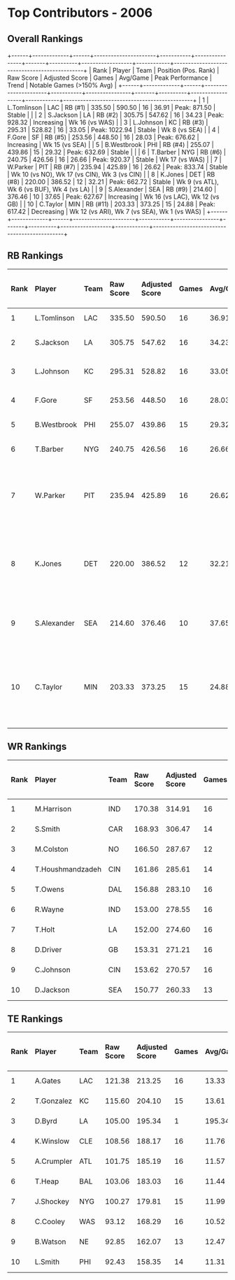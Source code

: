 # Top Contributors - 2006

## Overall Rankings

+------+-------------+------+----------------------+-----------+----------------+-------+----------+------------------+------------+----------------------------------------------+
| Rank | Player      | Team | Position (Pos. Rank) | Raw Score | Adjusted Score | Games | Avg/Game | Peak Performance | Trend      | Notable Games (>150% Avg)                    |
+------+-------------+------+----------------------+-----------+----------------+-------+----------+------------------+------------+----------------------------------------------+
| 1    | L.Tomlinson | LAC  | RB (#1)              | 335.50    | 590.50         | 16    | 36.91    | Peak: 871.50     | Stable     |                                              |
| 2    | S.Jackson   | LA   | RB (#2)              | 305.75    | 547.62         | 16    | 34.23    | Peak: 928.32     | Increasing | Wk 16 (vs WAS)                               |
| 3    | L.Johnson   | KC   | RB (#3)              | 295.31    | 528.82         | 16    | 33.05    | Peak: 1022.94    | Stable     | Wk 8 (vs SEA)                                |
| 4    | F.Gore      | SF   | RB (#5)              | 253.56    | 448.50         | 16    | 28.03    | Peak: 676.62     | Increasing | Wk 15 (vs SEA)                               |
| 5    | B.Westbrook | PHI  | RB (#4)              | 255.07    | 439.86         | 15    | 29.32    | Peak: 632.69     | Stable     |                                              |
| 6    | T.Barber    | NYG  | RB (#6)              | 240.75    | 426.56         | 16    | 26.66    | Peak: 920.37     | Stable     | Wk 17 (vs WAS)                               |
| 7    | W.Parker    | PIT  | RB (#7)              | 235.94    | 425.89         | 16    | 26.62    | Peak: 833.74     | Stable     | Wk 10 (vs NO), Wk 17 (vs CIN), Wk 3 (vs CIN) |
| 8    | K.Jones     | DET  | RB (#8)              | 220.00    | 386.52         | 12    | 32.21    | Peak: 662.72     | Stable     | Wk 9 (vs ATL), Wk 6 (vs BUF), Wk 4 (vs LA)   |
| 9    | S.Alexander | SEA  | RB (#9)              | 214.60    | 376.46         | 10    | 37.65    | Peak: 627.67     | Increasing | Wk 16 (vs LAC), Wk 12 (vs GB)                |
| 10   | C.Taylor    | MIN  | RB (#11)             | 203.33    | 373.25         | 15    | 24.88    | Peak: 617.42     | Decreasing | Wk 12 (vs ARI), Wk 7 (vs SEA), Wk 1 (vs WAS) |
+------+-------------+------+----------------------+-----------+----------------+-------+----------+------------------+------------+----------------------------------------------+

## RB Rankings

| Rank | Player      | Team | Raw Score | Adjusted Score | Games | Avg/Game | Peak Performance | Trend      | Notable Games (>150% Avg)                    |
| :----| :-----------| :----| :---------| :--------------| :-----| :--------| :----------------| :----------| :--------------------------------------------|
| 1    | L.Tomlinson | LAC  | 335.50    | 590.50         | 16    | 36.91    | Peak: 871.50     | Stable     |                                              |
| 2    | S.Jackson   | LA   | 305.75    | 547.62         | 16    | 34.23    | Peak: 928.32     | Increasing | Wk 16 (vs WAS)                               |
| 3    | L.Johnson   | KC   | 295.31    | 528.82         | 16    | 33.05    | Peak: 1022.94    | Stable     | Wk 8 (vs SEA)                                |
| 4    | F.Gore      | SF   | 253.56    | 448.50         | 16    | 28.03    | Peak: 676.62     | Increasing | Wk 15 (vs SEA)                               |
| 5    | B.Westbrook | PHI  | 255.07    | 439.86         | 15    | 29.32    | Peak: 632.69     | Stable     |                                              |
| 6    | T.Barber    | NYG  | 240.75    | 426.56         | 16    | 26.66    | Peak: 920.37     | Stable     | Wk 17 (vs WAS)                               |
| 7    | W.Parker    | PIT  | 235.94    | 425.89         | 16    | 26.62    | Peak: 833.74     | Stable     | Wk 10 (vs NO), Wk 17 (vs CIN), Wk 3 (vs CIN) |
| 8    | K.Jones     | DET  | 220.00    | 386.52         | 12    | 32.21    | Peak: 662.72     | Stable     | Wk 9 (vs ATL), Wk 6 (vs BUF), Wk 4 (vs LA)   |
| 9    | S.Alexander | SEA  | 214.60    | 376.46         | 10    | 37.65    | Peak: 627.67     | Increasing | Wk 16 (vs LAC), Wk 12 (vs GB)                |
| 10   | C.Taylor    | MIN  | 203.33    | 373.25         | 15    | 24.88    | Peak: 617.42     | Decreasing | Wk 12 (vs ARI), Wk 7 (vs SEA), Wk 1 (vs WAS) |

## WR Rankings

| Rank | Player           | Team | Raw Score | Adjusted Score | Games | Avg/Game | Peak Performance | Trend      | Notable Games (>150% Avg) |
| :----| :----------------| :----| :---------| :--------------| :-----| :--------| :----------------| :----------| :-------------------------|
| 1    | M.Harrison       | IND  | 170.38    | 314.91         | 16    | 19.68    | Peak: 627.42     | Stable     |                           |
| 2    | S.Smith          | CAR  | 168.93    | 306.47         | 14    | 21.89    | Peak: 577.03     | Decreasing |                           |
| 3    | M.Colston        | NO   | 166.50    | 287.67         | 12    | 23.97    | Peak: 470.79     | Increasing |                           |
| 4    | T.Houshmandzadeh | CIN  | 161.86    | 285.61         | 14    | 20.40    | Peak: 497.53     | Decreasing |                           |
| 5    | T.Owens          | DAL  | 156.88    | 283.10         | 16    | 17.69    | Peak: 451.78     | Stable     |                           |
| 6    | R.Wayne          | IND  | 153.00    | 278.55         | 16    | 17.41    | Peak: 693.56     | Decreasing |                           |
| 7    | T.Holt           | LA   | 152.00    | 274.60         | 16    | 17.16    | Peak: 677.95     | Decreasing |                           |
| 8    | D.Driver         | GB   | 153.31    | 271.21         | 16    | 16.95    | Peak: 586.54     | Increasing |                           |
| 9    | C.Johnson        | CIN  | 153.62    | 270.57         | 16    | 16.91    | Peak: 789.14     | Increasing |                           |
| 10   | D.Jackson        | SEA  | 150.77    | 260.33         | 13    | 20.03    | Peak: 395.45     | Decreasing |                           |

## TE Rankings

| Rank | Player     | Team | Raw Score | Adjusted Score | Games | Avg/Game | Peak Performance | Trend      | Notable Games (>150% Avg) |
| :----| :----------| :----| :---------| :--------------| :-----| :--------| :----------------| :----------| :-------------------------|
| 1    | A.Gates    | LAC  | 121.38    | 213.25         | 16    | 13.33    | Peak: 452.60     | Increasing |                           |
| 2    | T.Gonzalez | KC   | 115.60    | 204.10         | 15    | 13.61    | Peak: 506.81     | Increasing |                           |
| 3    | D.Byrd     | LA   | 105.00    | 195.34         | 1     | 195.34   | Peak: 195.34     | Stable     |                           |
| 4    | K.Winslow  | CLE  | 108.56    | 188.17         | 16    | 11.76    | Peak: 346.88     | Decreasing |                           |
| 5    | A.Crumpler | ATL  | 101.75    | 185.19         | 16    | 11.57    | Peak: 623.29     | Decreasing |                           |
| 6    | T.Heap     | BAL  | 103.06    | 183.03         | 16    | 11.44    | Peak: 276.23     | Decreasing |                           |
| 7    | J.Shockey  | NYG  | 100.27    | 179.81         | 15    | 11.99    | Peak: 381.13     | Increasing |                           |
| 8    | C.Cooley   | WAS  | 93.12     | 168.29         | 16    | 10.52    | Peak: 338.49     | Increasing |                           |
| 9    | B.Watson   | NE   | 92.85     | 162.07         | 13    | 12.47    | Peak: 351.92     | Increasing |                           |
| 10   | L.Smith    | PHI  | 92.43     | 158.35         | 14    | 11.31    | Peak: 339.03     | Decreasing |                           |

